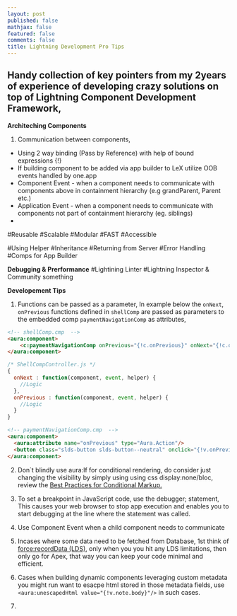```yaml
---
layout: post
published: false
mathjax: false
featured: false
comments: false
title: Lightning Development Pro Tips
---
```

## Handy collection of key pointers from my 2years of experience of developing crazy solutions on top of Lightning Component Development Framework,

**Architeching Components**
1. Communication between components,
  - Using 2 way binding (Pass by Reference) with help of bound expressions {!}
  - If building component to be added via app builder to LeX utilize OOB events handled by one.app
  - Component Event - when a component needs to communicate with components above in containment hierarchy (e.g grandParent, Parent etc.)
  - Application Event - when a component needs to communicate with components not part of containment hierarchy (eg. siblings)
  -
#Reusable
#Scalable
#Modular
#FAST
#Accessible

#Using Helper
#Inheritance
#Returning from Server
#Error Handling
#Comps for App Builder

**Debugging & Prerformance**
#Lightining Linter
#Lightning Inspector & Community something

**Developement Tips**
1. Functions can be passed as a parameter, In example below the `onNext`, `onPrevious` functions defined in `shellComp` are passed as parameters to the embedded comp `paymentNavigationComp` as attributes,

```html
<!-- shellComp.cmp  -->
<aura:component>
	<c:paymentNavigationComp onPrevious="{!c.onPrevious}" onNext="{!c.onNext}"/>
</aura:component>
```

```js
/* ShellCompController.js */
{
  onNext : function(component, event, helper) {
    //Logic
  },
  onPrevious : function(component, event, helper) {
    //Logic
  }
}
```

```html
<!-- paymentNavigationComp.cmp  -->
<aura:component>
  <aura:attribute name="onPrevious" type="Aura.Action"/>
  <button class="slds-button slds-button--neutral" onclick="{!v.onPrevious}">Previous</button>
</aura:component>
```
2. Don\`t blindly use aura:If for conditional rendering, do consider just changing the visibility by simply using using css display:none/bloc, review the [Best Practices for Conditional Markup.](https://developer.salesforce.com/docs/atlas.en-us.lightning.meta/lightning/components_conditional_markup.htm)

3. To set a breakpoint in JavaScript code, use the debugger; statement, This causes your web browser to stop app execution and enables you to start debugging at the line where the statement was called.

4. Use Component Event when a child component needs to communicate  

5. Incases where some data need to be fetched from Database, 1st think of [force:recordData (LDS)](https://developer.salesforce.com/docs/atlas.en-us.lightning.meta/lightning/aura_compref_force_recordData.htm), only when you you hit any LDS limitations, then only go for Apex, that way you can keep your code minimal and efficient.

6. Cases when building dynamic components leveraging custom metadata you might run want to esacpe html stored in those metadata fields, use `<aura:unescapedHtml value="{!v.note.body}"/>` in such cases.

7. 




